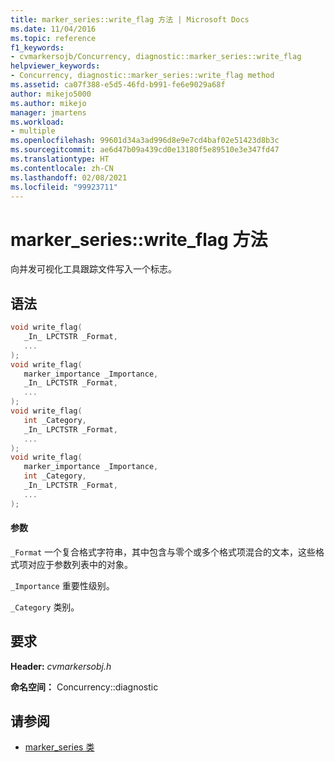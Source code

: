 ```yaml
---
title: marker_series::write_flag 方法 | Microsoft Docs
ms.date: 11/04/2016
ms.topic: reference
f1_keywords:
- cvmarkersojb/Concurrency, diagnostic::marker_series::write_flag
helpviewer_keywords:
- Concurrency, diagnostic::marker_series::write_flag method
ms.assetid: ca07f388-e5d5-46fd-b991-fe6e9029a68f
author: mikejo5000
ms.author: mikejo
manager: jmartens
ms.workload:
- multiple
ms.openlocfilehash: 99601d34a3ad996d8e9e7cd4baf02e51423d8b3c
ms.sourcegitcommit: ae6d47b09a439cd0e13180f5e89510e3e347fd47
ms.translationtype: HT
ms.contentlocale: zh-CN
ms.lasthandoff: 02/08/2021
ms.locfileid: "99923711"
---
```

# <a name="marker_serieswrite_flag-method"></a>marker_series::write_flag 方法
向并发可视化工具跟踪文件写入一个标志。

## <a name="syntax"></a>语法

```cpp
void write_flag(
   _In_ LPCTSTR _Format,
   ...
);
void write_flag(
   marker_importance _Importance,
   _In_ LPCTSTR _Format,
   ...
);
void write_flag(
   int _Category,
   _In_ LPCTSTR _Format,
   ...
);
void write_flag(
   marker_importance _Importance,
   int _Category,
   _In_ LPCTSTR _Format,
   ...
);
```

#### <a name="parameters"></a>参数
 `_Format` 一个复合格式字符串，其中包含与零个或多个格式项混合的文本，这些格式项对应于参数列表中的对象。

 `_Importance` 重要性级别。

 `_Category` 类别。

## <a name="requirements"></a>要求
 **Header:** *cvmarkersobj.h*

 **命名空间：** Concurrency::diagnostic

## <a name="see-also"></a>请参阅
- [marker_series 类](../profiling/marker-series-class.md)